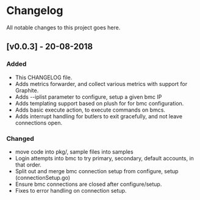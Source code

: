# Changelog
All notable changes to this project goes here.
## [v0.0.3] - 20-08-2018
### Added
- This CHANGELOG file.
- Adds metrics forwarder, and collect various metrics with support for Graphite.
- Adds --iplist parameter to configure, setup a given bmc IP
- Adds templating support based on plush for for bmc configuration.
- Adds basic execute action, to execute commands on bmcs.
- Adds interrupt handling for butlers to exit gracefully, and not leave connections open.

### Changed
- move code into pkg/, sample files into samples
- Login attempts into bmc to try primary, secondary, default accounts, in that order.
- Split out and merge bmc connection setup from configure, setup (connectionSetup.go)
- Ensure bmc connections are closed after configure/setup.
- Fixes to error handling on connection setup.
